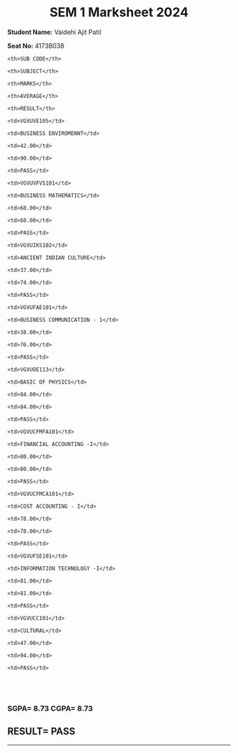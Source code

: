 
<html>

<head>

<title>Page Title</title>

<style>

h1 {

text-align: center;

}

table, th, td {

  border: 1px solid white;

  border-collapse: collapse;

}

th {

  background-color: pink

  color:#ffffff;

}

td {

  background-color: pink

}

</style>

</head>

<body>



<h1 style="center">SEM 1 Marksheet 2024</h1>

<p><b>Student Name:</b> Vaidehi Ajit Patil 

<br>

<b>Seat No:</b> 4173B038</p>



<table style="width:100%">

  <tr >

    <th>SUB CODE</th>

    <th>SUBJECT</th>

    <th>MARKS</th>

    <th>AVERAGE</th>

    <th>RESULT</th>

  </tr>

  <tr>

    <td>VGVUVE105</td>

    <td>BUSINESS ENVIROMENNT</td>

    <td>42.00</td>

    <td>90.00</td>

    <td>PASS</td>

  </tr>

  <tr>

    <td>VGVUVFVS101</td>

    <td>BUSINESS MATHEMATICS</td>

    <td>68.00</td>

    <td>68.00</td>

    <td>PASS</td>

  </tr>

   <tr>

    <td>VGVUIKS102</td>

    <td>ANCIENT INDIAN CULTURE</td>

    <td>37.00</td>

    <td>74.00</td>

    <td>PASS</td>

  </tr>

   <tr>

    <td>VGVUFAE101</td>

    <td>BUSINESS COMMUNICATION - 1</td>

    <td>38.00</td>

    <td>76.00</td>

    <td>PASS</td>

  </tr>

   <tr>

    <td>VGVUOE113</td>

    <td>BASIC OF PHYSICS</td>

    <td>84.00</td>

    <td>84.00</td>

    <td>PASS</td>

  </tr>

  <tr>

    <td>VGVUCFMFA101</td>

    <td>FINANCIAL ACCOUNTING -I</td>

    <td>80.00</td>

    <td>80.00</td>

    <td>PASS</td>

  </tr>

  <tr>

    <td>VGVUCFMCA101</td>

    <td>COST ACCOUNTING - I</td>

    <td>78.00</td>

    <td>78.00</td>

    <td>PASS</td>

  </tr>

  <tr>

    <td>VGVUFSE101</td>

    <td>INFORMATION TECHNOLOGY -I</td>

    <td>81.00</td>

    <td>81.00</td>

    <td>PASS</td>

  </tr>

  <tr>

    <td>VGVUCC101</td>

    <td>CULTURAL</td>

    <td>47.00</td>

    <td>94.00</td>

    <td>PASS</td>

  </tr>

</table>

<br>

<h3>SGPA= 8.73 CGPA= 8.73</h3>

<h2>RESULT= PASS</h2>

<hr>

</body>

</html>
